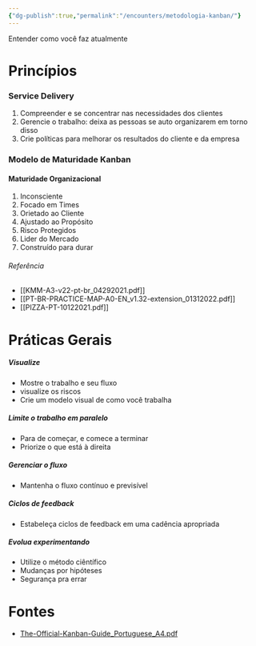 ```yaml
---
{"dg-publish":true,"permalink":"/encounters/metodologia-kanban/"}
---
```


Entender como você faz atualmente

# Princípios
### Service Delivery
1. Compreender e se concentrar nas necessidades dos clientes
2. Gerencie o trabalho: deixa as pessoas se auto organizarem em torno disso
3. Crie políticas para melhorar os resultados do cliente e da empresa
### Modelo de Maturidade Kanban
#### Maturidade Organizacional
1. Inconsciente 
2. Focado em Times
3. Orietado ao Cliente
4. Ajustado ao Propósito
5. Risco Protegidos
6. Lider do Mercado
7. Construído para durar
###### Referência
- [[KMM-A3-v22-pt-br_04292021.pdf]]
- [[PT-BR-PRACTICE-MAP-A0-EN_v1.32-extension_01312022.pdf]]
- [[PIZZA-PT-10122021.pdf]]
# Práticas Gerais
##### Visualize
- Mostre o trabalho e seu fluxo
- visualize os riscos
- Crie um modelo visual de como você trabalha
##### Limite o trabalho em paralelo
- Para de começar, e comece a terminar
- Priorize o que está à direita
##### Gerenciar o fluxo
- Mantenha o fluxo contínuo e previsível
##### Ciclos de feedback
- Estabeleça ciclos de feedback em uma cadência apropriada
##### Evolua experimentando
- Utilize o método ciêntífico
- Mudanças por hipóteses
- Segurança pra errar
# Fontes
- [The-Official-Kanban-Guide_Portuguese_A4.pdf](https://kanban.university/wp-content/uploads/2021/04/The-Official-Kanban-Guide_Portuguese_A4.pdf)
